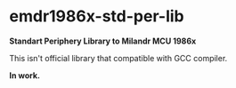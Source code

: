 # emdr1986x-std-per-lib
<b>Standart Periphery Library to Milandr MCU 1986x</b>

This isn't official library that compatible with GCC compiler.

<b>In work.</b>

